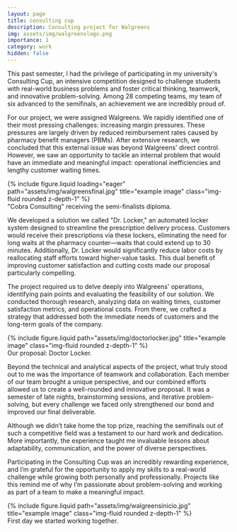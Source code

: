 ```yaml
---
layout: page
title: consulting cup
description: Consulting project for Walgreens
img: assets/img/walgreenslogo.png
importance: 1
category: work
hidden: false
---
```


This past semester, I had the privilege of participating in my university's Consulting Cup, an intensive competition designed to challenge students with real-world business problems and foster critical thinking, teamwork, and innovative problem-solving. Among 28 competing teams, my team of six advanced to the semifinals, an achievement we are incredibly proud of.

For our project, we were assigned Walgreens. We rapidly identified one of their most pressing challenges: increasing margin pressures. These pressures are largely driven by reduced reimbursement rates caused by pharmacy benefit managers (PBMs). After extensive research, we concluded that this external issue was beyond Walgreens' direct control. However, we saw an opportunity to tackle an internal problem that would have an immediate and meaningful impact: operational inefficiencies and lengthy customer waiting times.

<div class="row">
    <div class="col-sm-12 mt-3 mt-md-0">
        {% include figure.liquid loading="eager" path="assets/img/walgreensfinal.jpg" title="example image" class="img-fluid rounded z-depth-1" %}
    </div>
</div>
<div class="caption">
    "Cobra Consulting" receiving the semi-finalists diploma.
</div>

We developed a solution we called "Dr. Locker," an automated locker system designed to streamline the prescription delivery process. Customers would receive their prescriptions via these lockers, eliminating the need for long waits at the pharmacy counter—waits that could extend up to 30 minutes. Additionally, Dr. Locker would significantly reduce labor costs by reallocating staff efforts toward higher-value tasks. This dual benefit of improving customer satisfaction and cutting costs made our proposal particularly compelling.

The project required us to delve deeply into Walgreens' operations, identifying pain points and evaluating the feasibility of our solution. We conducted thorough research, analyzing data on waiting times, customer satisfaction metrics, and operational costs. From there, we crafted a strategy that addressed both the immediate needs of customers and the long-term goals of the company.

<div class="row justify-content-sm-center">
    <div class="col-sm-12 mt-3 mt-md-0">
        {% include figure.liquid path="assets/img/doctorlocker.jpg" title="example image" class="img-fluid rounded z-depth-1" %}
    </div>
</div>
<div class="caption">
    Our proposal: Doctor Locker.
</div>

Beyond the technical and analytical aspects of the project, what truly stood out to me was the importance of teamwork and collaboration. Each member of our team brought a unique perspective, and our combined efforts allowed us to create a well-rounded and innovative proposal. It was a semester of late nights, brainstorming sessions, and iterative problem-solving, but every challenge we faced only strengthened our bond and improved our final deliverable.

Although we didn’t take home the top prize, reaching the semifinals out of such a competitive field was a testament to our hard work and dedication. More importantly, the experience taught me invaluable lessons about adaptability, communication, and the power of diverse perspectives.

Participating in the Consulting Cup was an incredibly rewarding experience, and I’m grateful for the opportunity to apply my skills to a real-world challenge while growing both personally and professionally. Projects like this remind me of why I’m passionate about problem-solving and working as part of a team to make a meaningful impact.

<div class="row justify-content-sm-center">
    <div class="col-sm-12 mt-3 mt-md-0">
        {% include figure.liquid path="assets/img/walgreensinicio.jpg" title="example image" class="img-fluid rounded z-depth-1" %}
    </div>
</div>
<div class="caption">
    First day we started working together.
</div>